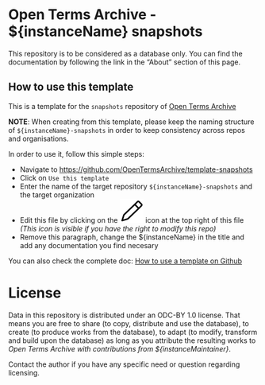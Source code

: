 # Open Terms Archive - ${instanceName} snapshots

This repository is to be considered as a database only.
You can find the documentation by following the link in the “About” section of this page.

## How to use this template

This is a template for the `snapshots` repository of [Open Terms Archive](https://opentermsarchive.org)

**NOTE**: When creating from this template, please keep the naming structure of `${instanceName}-snapshots` in order to keep consistency across repos and organisations. 

In order to use it, follow this simple steps:
- Navigate to https://github.com/OpenTermsArchive/template-snapshots
- Click on `Use this template`
- Enter the name of the target repository `${instanceName}-snapshots` and the target organization
- Edit this file by clicking on the ![Edit Button](https://raw.githubusercontent.com/primer/octicons/main/icons/pencil-24.svg "Look, on the right of the title README.md") icon at the top right of this file *(This icon is visible if you have the right to modify this repo)*
- Remove this paragraph, change the ${instanceName} in the title and add any documentation you find necesary

You can also check the complete doc: [How to use a template on Github](https://docs.github.com/en/github-ae@latest/repositories/creating-and-managing-repositories/creating-a-repository-from-a-template)


# License

Data in this repository is distributed under an ODC-BY 1.0 license. That means you are free to share (to copy, distribute and use the database), to create (to produce works from the database), to adapt (to modify, transform and build upon the database) as long as you attribute the resulting works to _Open Terms Archive with contributions from ${instanceMaintainer}_.

Contact the author if you have any specific need or question regarding licensing.
